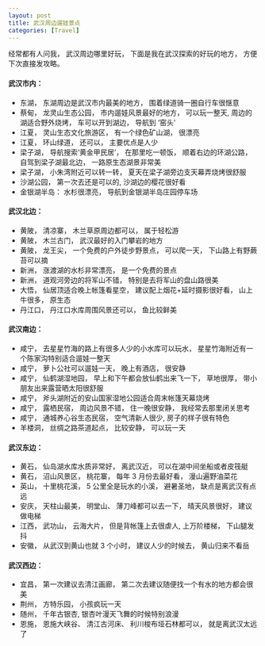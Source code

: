 ```yaml
---
layout: post
title: 武汉周边遛娃景点
categories: [Travel]
---
```


经常都有人问我， 武汉周边哪里好玩， 下面是我在武汉探索的好玩的地方， 方便下次直接发攻略。

#### 武汉市内：
* 东湖， 东湖周边是武汉市内最美的地方， 围着绿道骑一圈自行车很惬意
* 蔡甸， 龙灵山生态公园， 市内遛娃风景最好的地方， 可以玩一整天, 周边的湖适合野外烧烤， 车可以开到湖边， 导航到 ‘窑头’
* 江夏， 灵山生态文化旅游区， 有一个绿色矿山湖， 很漂亮
* 江夏， 环山绿道， 还可以， 主要优点是人少
* 梁子湖， 导航搜索‘黄金甲民居’， 在那里吃一顿饭， 顺着右边的环湖公路， 自驾到梁子湖最北边， 一路原生态湖景非常美
* 梁子湖， 小朱湾附近可以转一转， 夏天在梁子湖旁边支天幕弄烧烤很舒服
* 沙湖公园， 第一次去还是可以的, 沙湖边的樱花很好看
* 金银湖半岛： 水杉很漂亮， 导航到金银湖半岛庄园停车场

#### 武汉北边：
* 黄陂， 清凉寨， 木兰草原周边都可以， 属于轻松游
* 黄陂， 木兰古门， 武汉最好的入门攀岩的地方
* 黄陂， 龙王尖， 一个免费的户外徒步野景点， 可以爬一天， 下山路上有野蕨苔可以摘
* 新洲， 涨渡湖的水杉非常漂亮， 是一个免费的景点
* 新洲， 道观河旁边的将军山不错， 特别是去将军山的盘山路很美
* 大悟， 仙居顶适合晚上帐篷看星空， 建议配上烟花+延时摄影很好看， 山上牛很多， 原生态
* 丹江口， 丹江口水库周围风景还可以， 鱼比较鲜美

#### 武汉南边：
* 咸宁， 去星星竹海的路上有很多人少的小水库可以玩水， 星星竹海附近有一个陈家沟特别适合遛娃一整天
* 咸宁， 萝卜公社可以遛娃一天， 晚上有酒店， 很安静
* 咸宁， 仙鹤湖湿地园， 早上和下午都会放仙鹤出来飞一下， 草地很厚， 带小朋友出来露营晒太阳很舒服
* 咸宁， 斧头湖附近的安山国家湿地公园适合周末帐篷天幕烧烤
* 咸宁， 露栖民宿， 周边风景不错， 住一晚很安静， 我经常去那里闭关思考
* 咸宁， 通城养心谷生态民宿， 空气清新人很少, 房子的样子很有特色
* 羊楼洞， 丝绸之路茶道起点， 比较安静， 可以玩一天

#### 武汉东边：
* 黄石， 仙岛湖水库水质非常好， 离武汉近， 可以在湖中间坐船或者皮筏艇
* 黄石， 沼山风景区， 桃花寨， 每年 3 月份去最好看， 漫山遍野油菜花
* 英山， 十里桃花溪， 5 公里全是玩水的小溪， 避暑圣地， 缺点是离武汉有点远
* 安庆， 天柱山最美， 明堂山、 薄刀峰都可以去一下， 晴天风景很好， 建议做电梯
* 江西， 武功山， 云海大片， 但是背帐篷上去很虐人, 上万阶楼梯， 下山腿发抖
* 安徽， 从武汉到黄山也就 3 个小时， 建议人少的时候去， 黄山归来不看岳

#### 武汉西边：
* 宜昌， 第一次建议去清江画廊， 第二次去建议随便找一个有水的地方都会很美
* 荆州， 方特乐园， 小孩疯玩一天
* 随州， 千年古银杏, 银杏叶漫天飞舞的时候特别浪漫
* 恩施， 恩施大峡谷、 清江古河床、 利川梭布垭石林都可以， 就是离武汉太远了
